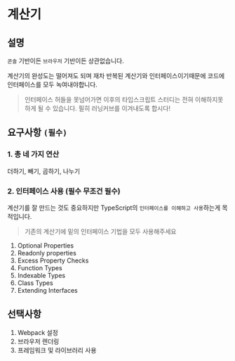 # 계산기
## 설명
`콘솔` 기반이든 `브라우저` 기반이든 상관없습니다.

계산기의 완성도는 떨어져도 되며 재차 반복된 계산기와 인터페이스이기때문에 코드에 인터페이스를 모두 녹여내야합니다.

>인터페이스 허들을 못넘어가면 이후의 타입스크립트 스터디는 전혀 이해하지못하게 될 수 있습니다. 필히 러닝커브를 이겨내도록 합시다!

## 요구사항 `(필수)`

### 1. 총 네 가지 연산
더하기, 빼기, 곱하기, 나누기

### 2. 인터페이스 사용 (필수 무조건 필수)
계산기를 잘 만드는 것도 중요하지만
TypeScript의 `인터페이스를 이해하고 사용`하는게 목적입니다.

> 기존의 계산기에 밑의 인터페이스 기법을 모두 사용해주세요

1. Optional Properties
2. Readonly properties
3. Excess Property Checks
4. Function Types
5. Indexable Types
6. Class Types
7. Extending Interfaces

## 선택사항
1. Webpack 설정
2. 브라우저 렌더링
3. 프레임워크 및 라이브러리 사용
